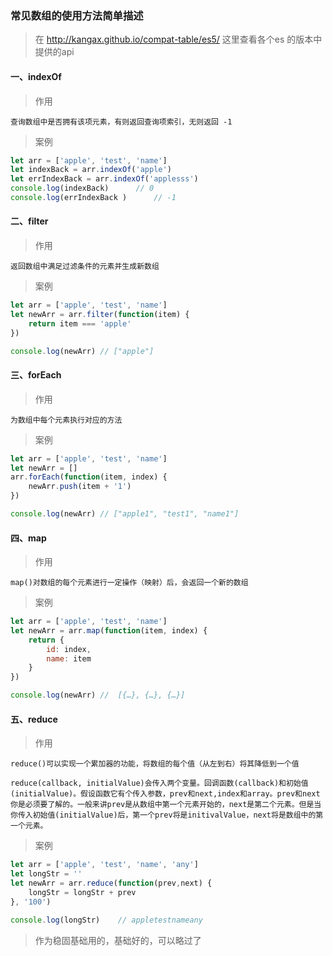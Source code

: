### 常见数组的使用方法简单描述

> 在 http://kangax.github.io/compat-table/es5/ 这里查看各个es 的版本中提供的api

#### 一、indexOf

>作用
>
` 查询数组中是否拥有该项元素，有则返回查询项索引，无则返回 -1 `


>案例
```javascript	
let arr = ['apple', 'test', 'name']
let indexBack = arr.indexOf('apple')
let errIndexBack = arr.indexOf('applesss')
console.log(indexBack)		// 0
console.log(errIndexBack )		// -1
```

#### 二、filter

>作用
>
` 返回数组中满足过滤条件的元素并生成新数组 `

>案例
```javascript	
let arr = ['apple', 'test', 'name']
let newArr = arr.filter(function(item) {
	return item === 'apple'
})

console.log(newArr)	// ["apple"]
```


#### 三、forEach

>作用
>
` 为数组中每个元素执行对应的方法 `

>案例
```javascript	
let arr = ['apple', 'test', 'name']
let newArr = []
arr.forEach(function(item, index) {
	newArr.push(item + '1')
})

console.log(newArr)	// ["apple1", "test1", "name1"]
```

#### 四、map

>作用
>
` map()对数组的每个元素进行一定操作（映射）后，会返回一个新的数组 `

>案例
```javascript
let arr = ['apple', 'test', 'name']
let newArr = arr.map(function(item, index) {
	return {
		id: index,
		name: item
	}
})

console.log(newArr)	//  [{…}, {…}, {…}]

```

#### 五、reduce

>作用
>
` reduce()可以实现一个累加器的功能，将数组的每个值（从左到右）将其降低到一个值 `

`reduce(callback, initialValue)会传入两个变量。回调函数(callback)和初始值(initialValue)。假设函数它有个传入参数，prev和next,index和array。prev和next你是必须要了解的。一般来讲prev是从数组中第一个元素开始的，next是第二个元素。但是当你传入初始值(initialValue)后，第一个prev将是initivalValue，next将是数组中的第一个元素。`

>案例
```javascript
let arr = ['apple', 'test', 'name', 'any']
let longStr = ''
let newArr = arr.reduce(function(prev,next) {
    longStr = longStr + prev
}, '100')

console.log(longStr)	// appletestnameany

```

>作为稳固基础用的，基础好的，可以略过了
  
